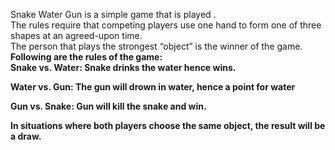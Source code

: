 Snake Water Gun is a simple game that is played .
<br>The rules require that competing players use one hand to form one of three shapes at an agreed-upon time. 
<br>The person that plays the strongest “object” is the winner of the game.
<br><b> Following are the rules of the game:<b><br>
**Snake vs. Water:** Snake drinks the water hence wins.

**Water vs. Gun:** The gun will drown in water, hence a point for water

**Gun vs. Snake:** Gun will kill the snake and win.

In situations where both players choose the same object, the result will be a draw.
